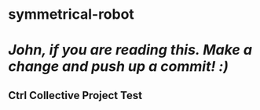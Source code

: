 # symmetrical-robot
# *John, if you are reading this.  Make a change and push up a commit! :)*
## Ctrl Collective Project Test
